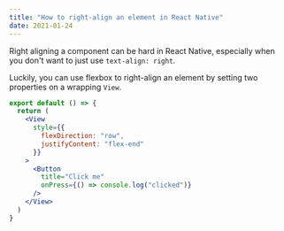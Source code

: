 ```yaml
---
title: "How to right-align an element in React Native"
date: 2021-01-24
---
```

Right aligning a component can be hard in React Native, especially when you don't want to just use `text-align: right`.

Luckily, you can use flexbox to right-align an element by setting two properties on a wrapping `View`.

```jsx
export default () => {
  return (
    <View
      style={{
        flexDirection: "row",
        justifyContent: "flex-end"
      }}
    >
      <Button
        title="Click me"
        onPress={() => console.log("clicked")}
      />
    </View>
  )
}
```